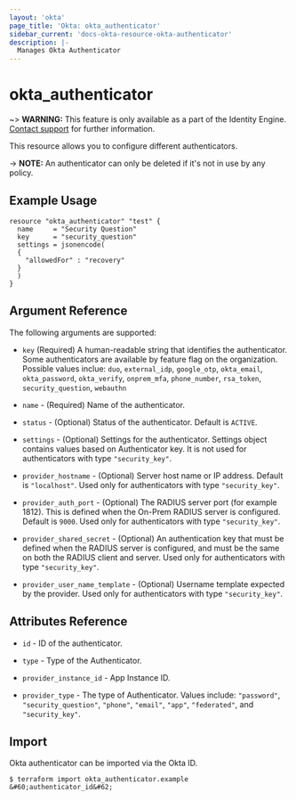 ```yaml
---
layout: 'okta'
page_title: 'Okta: okta_authenticator'
sidebar_current: 'docs-okta-resource-okta-authenticator'
description: |-
  Manages Okta Authenticator
---
```


# okta_authenticator

~> **WARNING:** This feature is only available as a part of the Identity Engine. [Contact support](mailto:dev-inquiries@okta.com) for further information.

This resource allows you to configure different authenticators.

-> **NOTE:** An authenticator can only be deleted if it's not in use by any policy.

## Example Usage

```hcl
resource "okta_authenticator" "test" {
  name     = "Security Question"
  key      = "security_question"
  settings = jsonencode(
  {
    "allowedFor" : "recovery"
  }
  )
}
```

## Argument Reference

The following arguments are supported:

- `key` (Required) A human-readable string that identifies the authenticator. Some authenticators are available by feature flag on the organization. Possible values inclue: `duo`, `external_idp`, `google_otp`, `okta_email`, `okta_password`, `okta_verify`, `onprem_mfa`, `phone_number`, `rsa_token`, `security_question`, `webauthn`

- `name` - (Required) Name of the authenticator.

- `status` - (Optional) Status of the authenticator. Default is `ACTIVE`.

- `settings` - (Optional) Settings for the authenticator. Settings object contains values based on Authenticator key. It is not used for authenticators with type `"security_key"`.

- `provider_hostname` - (Optional) Server host name or IP address. Default is `"localhost"`. Used only for authenticators with type `"security_key"`.

- `provider_auth_port` - (Optional) The RADIUS server port (for example 1812). This is defined when the On-Prem RADIUS server is configured. Default is `9000`. Used only for authenticators with type `"security_key"`.

- `provider_shared_secret` - (Optional) An authentication key that must be defined when the RADIUS server is configured, and must be the same on both the RADIUS client and server. Used only for authenticators with type `"security_key"`.

- `provider_user_name_template` - (Optional) Username template expected by the provider. Used only for authenticators with type `"security_key"`.

## Attributes Reference

- `id` - ID of the authenticator.

- `type` - Type of the Authenticator.

- `provider_instance_id` - App Instance ID.

- `provider_type` - The type of Authenticator. Values include: `"password"`, `"security_question"`, `"phone"`, `"email"`, `"app"`, `"federated"`, and `"security_key"`.

## Import

Okta authenticator can be imported via the Okta ID.

```
$ terraform import okta_authenticator.example &#60;authenticator_id&#62;
```
